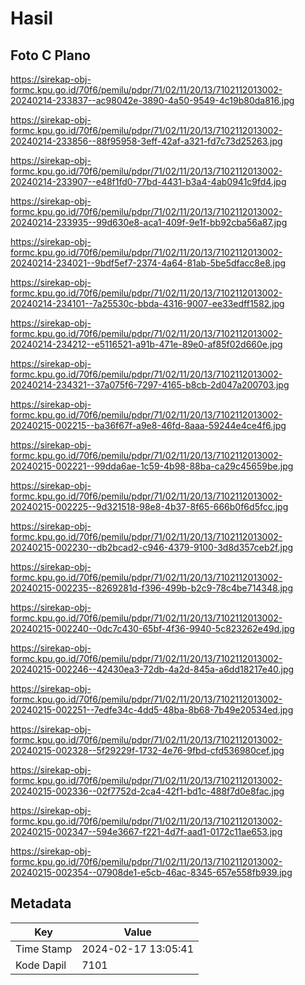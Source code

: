 # Hasil

## Foto C Plano

https://sirekap-obj-formc.kpu.go.id/70f6/pemilu/pdpr/71/02/11/20/13/7102112013002-20240214-233837--ac98042e-3890-4a50-9549-4c19b80da816.jpg

https://sirekap-obj-formc.kpu.go.id/70f6/pemilu/pdpr/71/02/11/20/13/7102112013002-20240214-233856--88f95958-3eff-42af-a321-fd7c73d25263.jpg

https://sirekap-obj-formc.kpu.go.id/70f6/pemilu/pdpr/71/02/11/20/13/7102112013002-20240214-233907--e48f1fd0-77bd-4431-b3a4-4ab0941c9fd4.jpg

https://sirekap-obj-formc.kpu.go.id/70f6/pemilu/pdpr/71/02/11/20/13/7102112013002-20240214-233935--99d630e8-aca1-409f-9e1f-bb92cba56a87.jpg

https://sirekap-obj-formc.kpu.go.id/70f6/pemilu/pdpr/71/02/11/20/13/7102112013002-20240214-234021--9bdf5ef7-2374-4a64-81ab-5be5dfacc8e8.jpg

https://sirekap-obj-formc.kpu.go.id/70f6/pemilu/pdpr/71/02/11/20/13/7102112013002-20240214-234101--7a25530c-bbda-4316-9007-ee33edff1582.jpg

https://sirekap-obj-formc.kpu.go.id/70f6/pemilu/pdpr/71/02/11/20/13/7102112013002-20240214-234212--e5116521-a91b-471e-89e0-af85f02d660e.jpg

https://sirekap-obj-formc.kpu.go.id/70f6/pemilu/pdpr/71/02/11/20/13/7102112013002-20240214-234321--37a075f6-7297-4165-b8cb-2d047a200703.jpg

https://sirekap-obj-formc.kpu.go.id/70f6/pemilu/pdpr/71/02/11/20/13/7102112013002-20240215-002215--ba36f67f-a9e8-46fd-8aaa-59244e4ce4f6.jpg

https://sirekap-obj-formc.kpu.go.id/70f6/pemilu/pdpr/71/02/11/20/13/7102112013002-20240215-002221--99dda6ae-1c59-4b98-88ba-ca29c45659be.jpg

https://sirekap-obj-formc.kpu.go.id/70f6/pemilu/pdpr/71/02/11/20/13/7102112013002-20240215-002225--9d321518-98e8-4b37-8f65-666b0f6d5fcc.jpg

https://sirekap-obj-formc.kpu.go.id/70f6/pemilu/pdpr/71/02/11/20/13/7102112013002-20240215-002230--db2bcad2-c946-4379-9100-3d8d357ceb2f.jpg

https://sirekap-obj-formc.kpu.go.id/70f6/pemilu/pdpr/71/02/11/20/13/7102112013002-20240215-002235--8269281d-f396-499b-b2c9-78c4be714348.jpg

https://sirekap-obj-formc.kpu.go.id/70f6/pemilu/pdpr/71/02/11/20/13/7102112013002-20240215-002240--0dc7c430-65bf-4f36-9940-5c823262e49d.jpg

https://sirekap-obj-formc.kpu.go.id/70f6/pemilu/pdpr/71/02/11/20/13/7102112013002-20240215-002246--42430ea3-72db-4a2d-845a-a6dd18217e40.jpg

https://sirekap-obj-formc.kpu.go.id/70f6/pemilu/pdpr/71/02/11/20/13/7102112013002-20240215-002251--7edfe34c-4dd5-48ba-8b68-7b49e20534ed.jpg

https://sirekap-obj-formc.kpu.go.id/70f6/pemilu/pdpr/71/02/11/20/13/7102112013002-20240215-002328--5f29229f-1732-4e76-9fbd-cfd536980cef.jpg

https://sirekap-obj-formc.kpu.go.id/70f6/pemilu/pdpr/71/02/11/20/13/7102112013002-20240215-002336--02f7752d-2ca4-42f1-bd1c-488f7d0e8fac.jpg

https://sirekap-obj-formc.kpu.go.id/70f6/pemilu/pdpr/71/02/11/20/13/7102112013002-20240215-002347--594e3667-f221-4d7f-aad1-0172c11ae653.jpg

https://sirekap-obj-formc.kpu.go.id/70f6/pemilu/pdpr/71/02/11/20/13/7102112013002-20240215-002354--07908de1-e5cb-46ac-8345-657e558fb939.jpg


## Metadata

| Key        | Value               |
| ---------- | ------------------- |
| Time Stamp | 2024-02-17 13:05:41 |
| Kode Dapil | 7101                |



